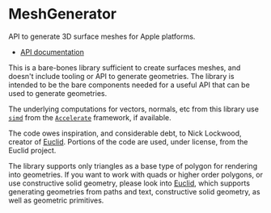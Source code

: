 # MeshGenerator

API to generate 3D surface meshes for Apple platforms.

- [API documentation](https://heckj.github.io/MeshGenerator/documentation/meshgenerator/)  

This is a bare-bones library sufficient to create surfaces meshes, and doesn't include tooling or API to generate geometries.
The library is intended to be the bare components needed for a useful API that can be used to generate geometries.

The underlying computations for vectors, normals, etc from this library use [`simd`](https://developer.apple.com/documentation/accelerate/simd) from the [`Accelerate`](https://developer.apple.com/documentation/accelerate) framework, if available.

The code owes inspiration, and considerable debt, to Nick Lockwood, creator of [Euclid](https://swiftpackageindex.com/nicklockwood/Euclid). 
Portions of the code are used, under license, from the Euclid project.

The library supports only triangles as a base type of polygon for rendering into geometries. If you want to work with quads or higher order polygons, or use constructive solid geometry, please look into [Euclid](https://swiftpackageindex.com/nicklockwood/Euclid), which supports generating geometries from paths and text, constructive solid geometry, as well as geometric primitives.
